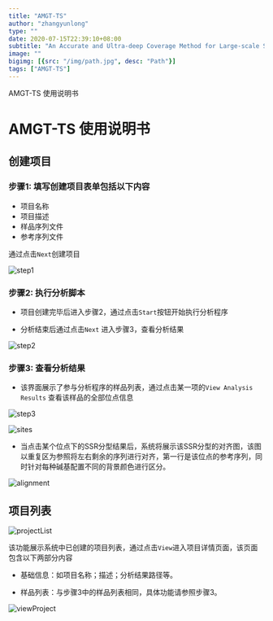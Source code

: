 ```yaml
---
title: "AMGT-TS"
author: "zhangyunlong"
type: ""
date: 2020-07-15T22:39:10+08:00
subtitle: "An Accurate and Ultra-deep Coverage Method for Large-scale SSR Genotyping with SNPs in the SSR and Flanking Region Compatible"
image: ""
bigimg: [{src: "/img/path.jpg", desc: "Path"}]
tags: ["AMGT-TS"]
---
```


AMGT-TS 使用说明书

<!--more-->

# AMGT-TS 使用说明书

## 创建项目

### 步骤1: 填写创建项目表单包括以下内容

- 项目名称
- 项目描述
- 样品序列文件
- 参考序列文件

通过点击`Next`创建项目

![step1](/img/amgt/step1.png)

### 步骤2: 执行分析脚本

- 项目创建完毕后进入步骤2，通过点击`Start`按钮开始执行分析程序

- 分析结束后通过点击`Next` 进入步骤3，查看分析结果

![step2](/img/amgt/step2.png)

### 步骤3: 查看分析结果

- 该界面展示了参与分析程序的样品列表，通过点击某一项的`View Analysis Results` 查看该样品的全部位点信息

![step3](/img/amgt/step3.png)

![sites](/img/amgt/sites.png)

- 当点击某个位点下的SSR分型结果后，系统将展示该SSR分型的对齐图，该图以重复区为参照将左右剩余的序列进行对齐，第一行是该位点的参考序列，同时针对每种碱基配置不同的背景颜色进行区分。

![alignment](/img/amgt/alignment.gif)

## 项目列表

![projectList](/img/amgt/projectList.png)

该功能展示系统中已创建的项目列表，通过点击`View`进入项目详情页面，该页面包含以下两部分内容

- 基础信息：如项目名称；描述；分析结果路径等。

- 样品列表：与步骤3中的样品列表相同，具体功能请参照步骤3。

![viewProject](/img/amgt/viewProject.png)